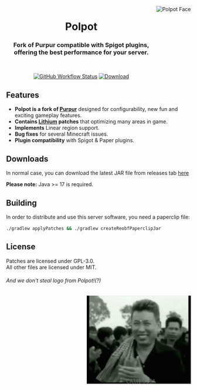<img src="https://s11.ax1x.com/2024/01/14/pFin4yD.jpg" height="240" alt="Polpot Face" align="right">

<div align="center">
  <h1>Polpot</h1>
  <h3>Fork of Purpur compatible with Spigot plugins, offering the best performance for your server.</h3>
  <br>
  
  [![GitHub Workflow Status](https://img.shields.io/github/actions/workflow/status/DivineMC/DivineMC/build.yml?logo=GoogleAnalytics&logoColor=ffffff&style=for-the-badge)](https://github.com/DivineMC/DivineMC/actions)
  [![Download](https://img.shields.io/github/downloads/DivineMC/DivineMC/total?&style=for-the-badge&logoColor=ffffff)](https://github.com/DivineMC/DivineMC/releases/latest)
</div>

## Features

- **Polpot is a fork of [Purpur](https://github.com/PurpurMC/Purpur)** designed for configurability, new fun and exciting gameplay features.
- **Contains [Lithium](https://github.com/CaffeineMC/lithium-fabric) patches** that optimizing many areas in game.
- **Implements** Linear region support.
- **Bug fixes** for several Minecraft issues.
- **Plugin compatibility** with Spigot & Paper plugins.

## Downloads

In normal case, you can download the latest JAR file from releases tab [here](https://github.com/DivineMC/DivineMC/releases/latest)

**Please note:** Java >= 17 is required.

## Building
In order to distribute and use this server software, you need a paperclip file:

```bash
./gradlew applyPatches && ./gradlew createReobfPaperclipJar
```

## License
Patches are licensed under GPL-3.0.  
All other files are licensed under MIT.

###### And we don't steal logo from Polpot!(?)
<img src="polpot.GIF" height="240" alt="Polpot" align="right">
